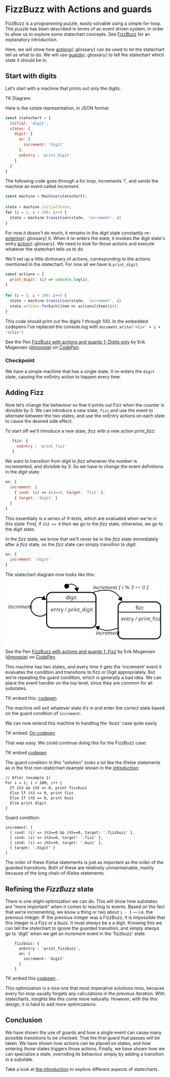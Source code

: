 # FizzBuzz with Actions and guards

FizzBuzz is a programming puzzle, easily solvable using a simple for-loop.  The puzzle has been described in terms of an event driven system, in order to allow us to explore some statechart concepts.  See [FizzBuzz](fizzbuzz.html) for an explanatory introduction.

Here, we will show how [actions](glossary/action.html){:.glossary} can be used to let the statechart tell us what to do.  We will use [guards](glossary/guard.html){:.glossary} to tell the statechart which state it should be in.

## Start with digits

Let’s start with a machine that prints out only the digits.

TK Diagram:

Here is the xstate representation, in JSON format:

``` javascript
const statechart = {
  initial: 'digit',
  states: {
    digit: {
      on: {
        increment: 'digit'
      },
      onEntry : 'print_digit'
    }
  }
}
```

The following code goes through a for loop, increments 'i', and sends the machine an event called _increment_.

``` javascript
const machine = Machine(statechart);

state = machine.initialState;
for (i = 1; i < 100; i++) {
  state = machine.transition(state, 'increment', i)
}
```

For now it doesn't do much, it remains in the _digit_ state constantly re-[entering](glossary/entry.html){:.glossary} it.  When it re-enters the state, it invokes the digit state's entry [action](glossary/action.html){:.glossary}.  We need to look for those actions and execute whatever the statechart tells us to do.

We'll set up a little dictionary of actions, corresponding to the actions mentioned in the statechart.  For now all we have is `print_digit`.

``` javascript
const actions = {
  print_digit: (i) => console.log(i);
}

for (i = 1; i < 100; i++) {
  state = machine.transition(state, 'increment', i)
  state.actions.forEach(item => actions[item](i));
}
```

This code should print out the digits 1 through 100.  In the embedded codepens I've replaced the console.log with `document.write('<li>' + i + '</li>')`

<p data-height="455" data-theme-id="light" data-slug-hash="aKmZow" data-default-tab="js" data-user="mogsie" data-embed-version="2" data-pen-title="FizzBuzz with actions and guards 1: Digits only" class="codepen">See the Pen <a href="https://codepen.io/mogsie/pen/aKmZow/">FizzBuzz with actions and guards 1: Digits only</a> by Erik Mogensen (<a href="https://codepen.io/mogsie">@mogsie</a>) on <a href="https://codepen.io">CodePen</a>.</p>
<script async src="https://static.codepen.io/assets/embed/ei.js"></script>

### Checkpoint

We have a simple machine that has a single state.  It re-enters the `digit` state, causing the onEntry action to happen every time.

## Adding Fizz

Now let’s change the behaviour so that it prints out Fizz when the counter is divisible by 3.  We can introduce a new state, `fizz` and use the event to alternate between the two states, and use the onEntry actions on each state to cause the desired side effect.

To start off we'll introduce a new state, _fizz_ with a new action _print_fizz_:

``` javascript
   fizz: {
     onEntry : 'print_fizz'
   }
```

We want to transition from _digit_ to _fizz_ whenever the number is incremented, and divisible by 3.  So we have to change the event definitions in the _digit_ state:

``` javascript
on: {
  increment: [
    { cond: (i) => i%3==0, target: 'fizz' },
    { target: 'digit' }
  ]
}
```

This essentially is a series of if-tests, which are evaluated when we're in this state:  First, if `i%3 == 0` then we go to the _fizz_ state, otherwise, we go to the _digit_ state.

In the _fizz_ state, we know that we'll never be in the _fizz_ state immediately after a _fizz_ state, so the _fizz_ state can simply transition to _digit_:

``` javascript
on: {
  increment: 'digit'
}
```

The statechart diagram now looks like this:

![Statechart with two states, digit and fizz with increment events passing between them](fizzbuzz-actions-guards-fizz.svg)

<p data-height="455" data-theme-id="light" data-slug-hash="XYjKmR" data-default-tab="js" data-user="mogsie" data-embed-version="2" data-pen-title="FizzBuzz with actions and guards 2: Fizz" class="codepen">See the Pen <a href="https://codepen.io/mogsie/pen/aKmZow/">FizzBuzz with actions and guards 1: Fizz</a> by Erik Mogensen (<a href="https://codepen.io/mogsie">@mogsie</a>) on <a href="https://codepen.io">CodePen</a>.</p>

This machine has two states, and every time it gets the ‘increment’ event it evaluates the condition and transitions to fizz or Digit appropriately.  But we’re repeating the guard condition, which is generally a bad idea.  We can place the event handler on the top level, since they are common for all substates.

TK embed this: [codepen](https://codepen.io/mogsie/embed/MXjeKj)

The machine will exit whatever state it’s in and enter the correct state based on the guard condition of `ìncrement`.

We can now extend this machine to handling the ‘buzz’ case quite easily

TK embed: [On codepen](https://codepen.io/mogsie/embed/jKMrPP)

That was easy.  We could continue doing this for the FizzBuzz case:

TK embed [codepen](https://codepen.io/mogsie/pen/QxKEKj)

The guard condition in this "solution" looks a lot like the if/else statements as in the first non-statechart example shown in the [introduction](fizzbuzz.html):


```
// After (example 1)
For i = 1; i < 100; i++ {
  If i%3 && i%5 == 0, print fizzbuzz
  Else If i%3 == 0, print fizz
  Else If i%5 == 0, print buzz
  Else print digit
}
```

Guard condition:

```
increment: [
  { cond: (i) => i%3==0 && i%5==0, target: '.fizzbuzz' },
  { cond: (i) => i%3==0, target: '.fizz' },
  { cond: (i) => i%5==0, target: '.buzz' },
  { target: '.digit' }
]
```

The order of these if/else statements is just as important as the order of the guarded transitions.  Both of these are relatively unmaintainable, mainly because of the long chain of if/else statements.

## Refining the _FizzBuzz_ state

There is one slight optimization we can do.  This will show how substates are "more important" when it comes to reacting to events.  Based on the fact that we’re incrementing, we know a thing or two about `i - 1` — i.e. the previous integer.  IF the previous integer was a FizzBuzz, it is impossible that this integer is a Fizz _or_ a buzz.  It must _always_ be a a digit.  Knowing this we can tell the statechart to ignore the guarded transition, and simply _always_ go to 'digit' when we get an _increment_ event in the 'fizzbuzz' state.

```
    fizzbuzz: {
      onEntry : 'print_fizzbuzz',
      on: {
        increment: 'digit'
      }
    }
```

TK embed this [codepen](https://codepen.io/mogsie/pen/QxKEKj)...

This optimization is a nice one that most imperative solutions miss, because every for-loop usually forgets any calculations in the previous iteration.  With statecharts, insights like this come more naturally.  However, with the this design, it is hard to add more optimizations.


## Conclusion

We have shown the use of guards and how a single event can cause many possible transitions to be checked.  That the first guard that passes will be taken.  We have shown how actions can be placed on states, and how entering those states triggers those actions.  Finally, we have shown how we can specialize a state, overriding its behaviour simply by adding a transition in a substate.

Take a look at [the introduction](fizzbuzz.html) to explore different aspects of statecharts.
